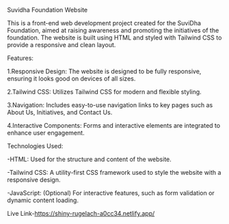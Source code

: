 Suvidha Foundation Website

This is a front-end web development project created for the SuviDha Foundation, aimed at raising awareness and promoting the initiatives of the foundation. The website is built using HTML and styled with Tailwind CSS to provide a responsive and clean layout.

Features:

1.Responsive Design: The website is designed to be fully responsive, ensuring it looks good on devices of all sizes.

2.Tailwind CSS: Utilizes Tailwind CSS for modern and flexible styling.

3.Navigation: Includes easy-to-use navigation links to key pages such as About Us, Initiatives, and Contact Us.

4.Interactive Components: Forms and interactive elements are integrated to enhance user engagement.


Technologies Used:

-HTML: Used for the structure and content of the website.

-Tailwind CSS: A utility-first CSS framework used to style the website with a responsive design.

-JavaScript: (Optional) For interactive features, such as form validation or dynamic content loading.

Live Link-https://shiny-rugelach-a0cc34.netlify.app/
